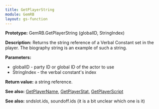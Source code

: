 ```yaml
---
title: GetPlayerString
module: GemRB
layout: gs-function
---
```


**Prototype:** GemRB.GetPlayerString (globalID, StringIndex)

**Description:** Returns the string reference of a Verbal Constant set in the player. 
The biography string is an example of such a string.

**Parameters:**
  * globalID - party ID or global ID of the actor to use
  * StringIndex - the verbal constant's index

**Return value:** a string reference.

**See also:** [GetPlayerName](GetPlayerName.md), [GetPlayerStat](GetPlayerStat.md), [GetPlayerScript](GetPlayerScript.md)

**See also:** sndslot.ids, soundoff.ids (it is a bit unclear which one is it)

